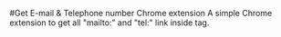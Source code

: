 #Get E-mail & Telephone number Chrome extension
A simple Chrome extension to get all "mailto:" and "tel:" link inside <a> tag.
